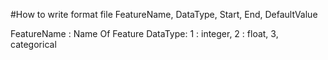 
#How to write format file
FeatureName, DataType, Start, End, DefaultValue

FeatureName : Name Of Feature
DataType: 1 : integer, 2 : float, 3, categorical
